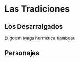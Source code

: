 # Las Tradiciones



## Los Desarraigados

El golem
Maga hermética flambeau


## Personajes

<Characters faction="tradition"/>